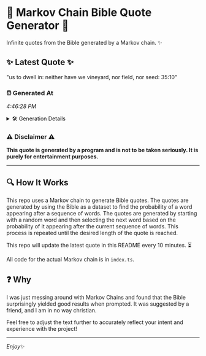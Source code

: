 # 📖 Markov Chain Bible Quote Generator 📖

Infinite quotes from the Bible generated by a Markov chain. ✨

## ✨ Latest Quote ✨
"us to dwell in: neither have we vineyard, nor field, nor seed: 35:10"

### ⏰ Generated At
*4:46:28 PM*

<details>
    <summary>🛠️ Generation Details</summary>
    <p>
        <strong>🌱 Seed:</strong> us<br>
        <strong>🔄 Iterations:</strong> 12<br>
        <strong>📜 Context History:</strong><br>[ us ]: to<br>[ us, to ]: dwell<br>[ us, to, dwell ]: in:<br>[ us, to, dwell, in: ]: neither<br>[ us, to, dwell, in:, neither ]: have<br>[ us, to, dwell, in:, neither, have ]: we<br>[ to, dwell, in:, neither, have, we ]: vineyard,<br>[ dwell, in:, neither, have, we, vineyard, ]: nor<br>[ in:, neither, have, we, vineyard,, nor ]: field,<br>[ neither, have, we, vineyard,, nor, field, ]: nor<br>[ have, we, vineyard,, nor, field,, nor ]: seed:<br>[ we, vineyard,, nor, field,, nor, seed: ]: 35:10<br>
    </p>
</details>

### ⚠️ Disclaimer ⚠️
**This quote is generated by a program and is not to be taken seriously. It is purely for entertainment purposes.**

---

## 🔍 How It Works

This repo uses a Markov chain to generate Bible quotes. The quotes are generated by using the Bible as a dataset to find the probability of a word appearing after a sequence of words. The quotes are generated by starting with a random word and then selecting the next word based on the probability of it appearing after the current sequence of words. This process is repeated until the desired length of the quote is reached.

This repo will update the latest quote in this README every 10 minutes. ⏳

All code for the actual Markov chain is in `index.ts`.

## ❓ Why

I was just messing around with Markov Chains and found that the Bible surprisingly yielded good results when prompted. 
It was suggested by a friend, and I am in no way christian.

Feel free to adjust the text further to accurately reflect your intent and experience with the project!

---

*Enjoy*✨
